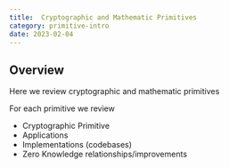 ```yaml
---
title:  Cryptographic and Mathematic Primitives
category: primitive-intro
date: 2023-02-04
---
```


## Overview

Here we review cryptographic and mathematic primitives

For each primitive we review

* Cryptographic Primitive
* Applications
* Implementations (codebases)
* Zero Knowledge relationships/improvements

